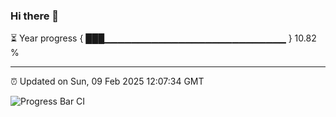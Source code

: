 ### Hi there 👋

⏳ Year progress { ███▁▁▁▁▁▁▁▁▁▁▁▁▁▁▁▁▁▁▁▁▁▁▁▁▁▁▁ } 10.82 %

---

⏰ Updated on Sun, 09 Feb 2025 12:07:34 GMT

![Progress Bar CI](https://github.com/liununu/liununu/workflows/Progress%20Bar%20CI/badge.svg)

